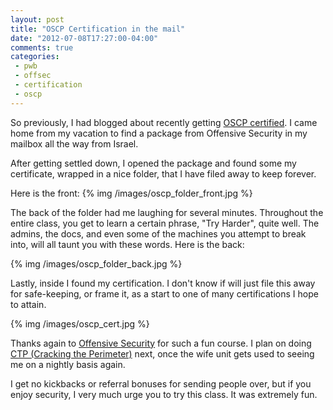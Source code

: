 ```yaml
---
layout: post
title: "OSCP Certification in the mail"
date: "2012-07-08T17:27:00-04:00"
comments: true
categories:
 - pwb
 - offsec
 - certification
 - oscp
---
```


So previously, I had blogged about recently getting [OSCP certified](http://www.offensive-security.com/information-security-certifications/oscp-offensive-security-certified-professional). I came home from my vacation to find a package from Offensive Security in my mailbox all the way from Israel. 

<!-- more -->

After getting settled down, I opened the package and found some my certificate, wrapped in a nice folder, that I have filed away to keep forever. 

Here is the front: 
{% img /images/oscp_folder_front.jpg %}

The back of the folder had me laughing for several minutes. Throughout the entire class, you get to learn a certain phrase, "Try Harder", quite well. The admins, the docs, and even some of the machines you attempt to break into, will all taunt you with these words. Here is the back: 

{% img /images/oscp_folder_back.jpg %}

Lastly, inside I found my certification.  I don't know if will just file this away for safe-keeping, or frame it, as a start to one of many certifications I hope to attain. 

{% img /images/oscp_cert.jpg %}

Thanks again to [Offensive Security](http://www.offensive-security.com) for such a fun course. I plan on doing [CTP (Cracking the Perimeter)](http://www.offensive-security.com/information-security-training/cracking-the-perimeter/) next, once the wife unit gets used to seeing me on a nightly basis again. 

I get no kickbacks or referral bonuses for sending people over, but if you enjoy security, I very much urge you to try this class.  It was extremely fun.
